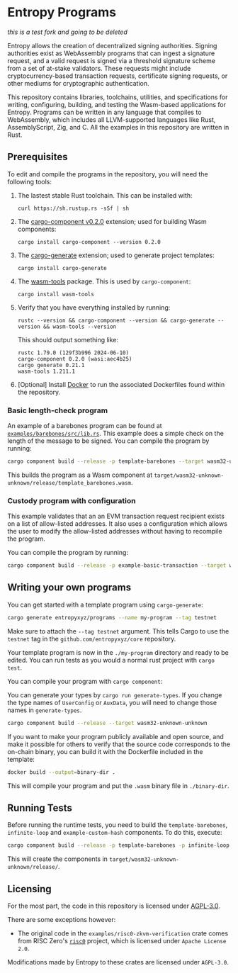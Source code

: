 # Entropy Programs

_this is a test fork  and going to be deleted_

Entropy allows the creation of decentralized signing authorities. Signing authorities exist as WebAssembly programs that can ingest a signature request, and a valid request is signed via a threshold signature scheme from a set of at-stake validators. These requests might include cryptocurrency-based transaction requests, certificate signing requests, or other mediums for cryptographic authentication.

This repository contains libraries, toolchains, utilities, and specifications for writing, configuring, building, and testing the Wasm-based applications for Entropy. Programs can be written in any language that compiles to WebAssembly, which includes all LLVM-supported languages like Rust, AssemblyScript, Zig, and C. All the examples in this repository are written in Rust.

## Prerequisites

To edit and compile the programs in the repository, you will need the following tools:

1. The lastest stable Rust toolchain. This can be installed with:

    ```shell
    curl https://sh.rustup.rs -sSf | sh
    ```

1. The [cargo-component v0.2.0](https://github.com/bytecodealliance/cargo-component#installation) extension; used for building Wasm components:

    ```shell
    cargo install cargo-component --version 0.2.0
    ```

1. The [cargo-generate](https://github.com/cargo-generate/cargo-generate) extension; used to generate project templates:

    ```shell
    cargo install cargo-generate
    ```

1. The [wasm-tools](https://github.com/bytecodealliance/wasm-tools#installation) package. This is used by `cargo-component`:

    ```shell
    cargo install wasm-tools
    ```

1. Verify that you have everything installed by running:

    ```shell
    rustc --version && cargo-component --version && cargo-generate --version && wasm-tools --version
    ```

    This should output something like:

    ```plaintext
    rustc 1.79.0 (129f3b996 2024-06-10)
    cargo-component 0.2.0 (wasi:aec4b25)
    cargo generate 0.21.1
    wasm-tools 1.211.1
    ```

1. [Optional] Install [Docker](https://docs.docker.com/get-docker/) to run the associated Dockerfiles found within the repository.
  

### Basic length-check program 

An example of a barebones program can be found at [`examples/barebones/src/lib.rs`](./examples/barebones/src/lib.rs). This example does a simple check on the length of the message to be signed. You can compile the program by running:

```bash
cargo component build --release -p template-barebones --target wasm32-unknown-unknown
```

This builds the program as a Wasm component at `target/wasm32-unknown-unknown/release/template_barebones.wasm`.

### Custody program with configuration

This example validates that an an EVM transaction request recipient exists on a list of allow-listed addresses. It also uses a configuration which allows the user to modify the allow-listed addresses without having to recompile the program.

You can compile the program by running:

```bash
cargo component build --release -p example-basic-transaction --target wasm32-unknown-unknown
```

## Writing your own programs

You can get started with a template program using `cargo-generate`:

```bash
cargo generate entropyxyz/programs --name my-program --tag testnet
```

Make sure to attach the `--tag testnet` argument. This tells Cargo to use the `testnet` tag in the `github.com/entropyxyz/core` repository.

Your template program is now in the `./my-program` directory and ready to be edited. You can run tests as you would a normal rust project with `cargo test`.

You can compile your program with `cargo component`:

You can generate your types by `cargo run generate-types`. If you change the type names of `UserConfig` or `AuxData`, you will need to change those names in `generate-types`.

```bash
cargo component build --release --target wasm32-unknown-unknown
```

If you want to make your program publicly available and open source, and make it possible for others to verify that the source code corresponds to the on-chain binary, you can build it with the Dockerfile included in the template: 

```bash
docker build --output=binary-dir .
```

This will compile your program and put the `.wasm` binary file in `./binary-dir`. 

## Running Tests

Before running the runtime tests, you need to build the `template-barebones`, `infinite-loop` and `example-custom-hash` components. To do this, execute:

```bash
cargo component build --release -p template-barebones -p infinite-loop -p example-custom-hash --target wasm32-unknown-unknown
```

This will create the components in `target/wasm32-unknown-unknown/release/`.

## Licensing

For the most part, the code in this repository is licensed under [AGPL-3.0](./LICENSE).

There are some exceptions however:

- The original code in the `examples/risc0-zkvm-verification` crate comes from RISC Zero's [`risc0`](https://github.com/risc0/risc0) project, which is licensed under
  `Apache License 2.0`.

Modifications made by Entropy to these crates are licensed under `AGPL-3.0`.
